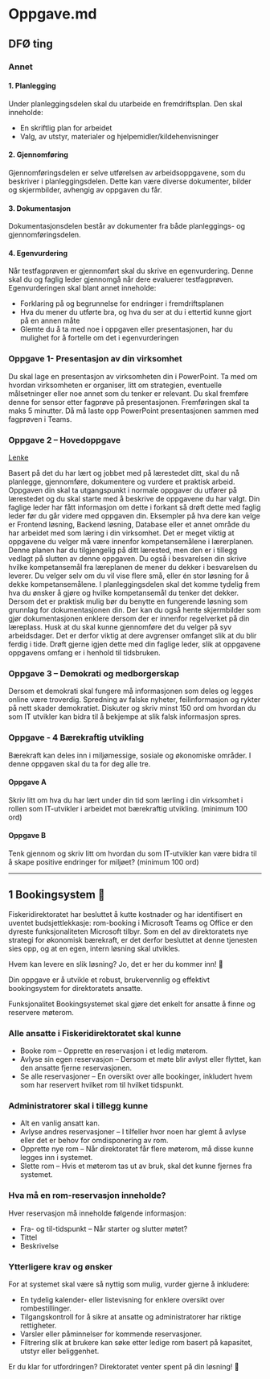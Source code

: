 # Oppgave.md

## DFØ ting

### Annet

#### 1. Planlegging

Under planleggingsdelen skal du utarbeide en fremdriftsplan. Den skal inneholde:

- En skriftlig plan for arbeidet
- Valg, av utstyr, materialer og hjelpemidler/kildehenvisninger

#### 2. Gjennomføring

Gjennomføringsdelen er selve utførelsen av arbeidsoppgavene, som du beskriver i planleggingsdelen. Dette kan være diverse dokumenter, bilder og skjermbilder, avhengig av oppgaven du får.  

#### 3. Dokumentasjon

Dokumentasjonsdelen består av dokumenter fra både planleggings- og gjennomføringsdelen.  

#### 4. Egenvurdering

Når testfagprøven er gjennomført skal du skrive en egenvurdering. Denne skal du og faglig leder gjennomgå når dere evaluerer testfagprøven. Egenvurderingen skal blant annet inneholde:

- Forklaring på og begrunnelse for endringer i fremdriftsplanen
- Hva du mener du utførte bra, og hva du ser at du i ettertid kunne gjort på en annen måte
- Glemte du å ta med noe i oppgaven eller presentasjonen, har du mulighet for å fortelle om det i egenvurderingen

### Oppgave 1- Presentasjon av din virksomhet

Du skal lage en presentasjon av virksomheten din i PowerPoint. Ta med om hvordan virksomheten er organiser, litt om strategien, eventuelle målsetninger eller noe annet som du tenker er relevant.
Du skal fremføre denne for sensor etter fagprøve på presentasjonen. Fremføringen skal ta maks 5 minutter. Då må laste opp PowerPoint presentasjonen sammen med fagprøven i Teams.

### Oppgave 2 – Hovedoppgave

[Lenke](#1-bookingsystem-)

Basert på det du har lært og jobbet med på lærestedet ditt, skal du nå planlegge, gjennomføre, dokumentere og vurdere et praktisk arbeid. Oppgaven din skal ta utgangspunkt i normale oppgaver du utfører på lærestedet og du skal starte med å beskrive de oppgavene du har valgt. Din faglige leder har fått informasjon om dette i forkant så drøft dette med faglig leder før du går videre med oppgaven din.
Eksempler på hva dere kan velge er Frontend løsning, Backend løsning, Database eller et annet område du har arbeidet med som læring i din virksomhet. Det er meget viktig at oppgavene du velger må være innenfor kompetansemålene i lærerplanen. Denne planen har du tilgjengelig på ditt lærested, men den er i tillegg vedlagt på slutten av denne oppgaven. Du også i besvarelsen din skrive hvilke kompetansemål fra læreplanen de mener du dekker i besvarelsen du leverer.
Du velger selv om du vil vise flere små, eller én stor løsning for å dekke kompetansemålene. I planleggingsdelen skal det komme tydelig frem hva du ønsker å gjøre og hvilke kompetansemål du tenker det dekker. Dersom det er praktisk mulig bør du benytte en fungerende løsning som grunnlag for dokumentasjonen din. Der kan du også hente skjermbilder som gjør dokumentasjonen enklere dersom der er innenfor regelverket på din læreplass.
Husk at du skal kunne gjennomføre det du velger på syv arbeidsdager. Det er derfor viktig at dere avgrenser omfanget slik at du blir ferdig i tide. Drøft gjerne igjen dette med din faglige leder, slik at oppgavene oppgavens omfang er i henhold til tidsbruken.

### Oppgave 3 – Demokrati og medborgerskap

Dersom et demokrati skal fungere må informasjonen som deles og legges online være troverdig. Spredning av falske nyheter, feilinformasjon og rykter på nett skader demokratiet. Diskuter og skriv minst 150 ord om hvordan du som IT utvikler kan bidra til å bekjempe at slik falsk informasjon spres.

### Oppgave - 4 Bærekraftig utvikling

Bærekraft kan deles inn i miljømessige, sosiale og økonomiske områder. I denne oppgaven skal du ta for deg alle tre.

#### Oppgave A

Skriv litt om hva du har lært under din tid som lærling i din virksomhet i rollen som IT-utvikler i arbeidet mot bærekraftig utvikling. (minimum 100 ord)

#### Oppgave B

Tenk gjennom og skriv litt om hvordan du som IT-utvikler kan være bidra til å skape positive endringer for miljøet? (minimum 100 ord)

***

## 1 Bookingsystem 📅

Fiskeridirektoratet har besluttet å kutte kostnader og har identifisert en uventet budsjettlekkasje: rom-booking i Microsoft Teams og Office er den dyreste funksjonaliteten Microsoft tilbyr. Som en del av direktoratets nye strategi for økonomisk bærekraft, er det derfor besluttet at denne tjenesten sies opp, og at en egen, intern løsning skal utvikles.

Hvem kan levere en slik løsning? Jo, det er her du kommer inn! 🎉

Din oppgave er å utvikle et robust, brukervennlig og effektivt bookingsystem for direktoratets ansatte.

Funksjonalitet Bookingsystemet skal gjøre det enkelt for ansatte å finne og reservere møterom.

### Alle ansatte i Fiskeridirektoratet skal kunne

- Booke rom – Opprette en reservasjon i et ledig møterom.
- Avlyse sin egen reservasjon – Dersom et møte blir avlyst eller flyttet, kan den ansatte fjerne reservasjonen.
- Se alle reservasjoner – En oversikt over alle bookinger, inkludert hvem som har reservert hvilket rom til hvilket tidspunkt.

### Administratorer skal i tillegg kunne

- Alt en vanlig ansatt kan.
- Avlyse andres reservasjoner – I tilfeller hvor noen har glemt å avlyse eller det er behov for omdisponering av rom.
- Opprette nye rom – Når direktoratet får flere møterom, må disse kunne legges inn i systemet.
- Slette rom – Hvis et møterom tas ut av bruk, skal det kunne fjernes fra systemet.

### Hva må en rom-reservasjon inneholde?

Hver reservasjon må inneholde følgende informasjon:

- Fra- og til-tidspunkt – Når starter og slutter møtet?
- Tittel
- Beskrivelse

### Ytterligere krav og ønsker

For at systemet skal være så nyttig som mulig, vurder gjerne å inkludere:

- En tydelig kalender- eller listevisning for enklere oversikt over rombestillinger.
- Tilgangskontroll for å sikre at ansatte og administratorer har riktige rettigheter.
- Varsler eller påminnelser for kommende reservasjoner.
- Filtrering slik at brukere kan søke etter ledige rom basert på kapasitet, utstyr eller beliggenhet.

Er du klar for utfordringen? Direktoratet venter spent på din løsning! 🚀
